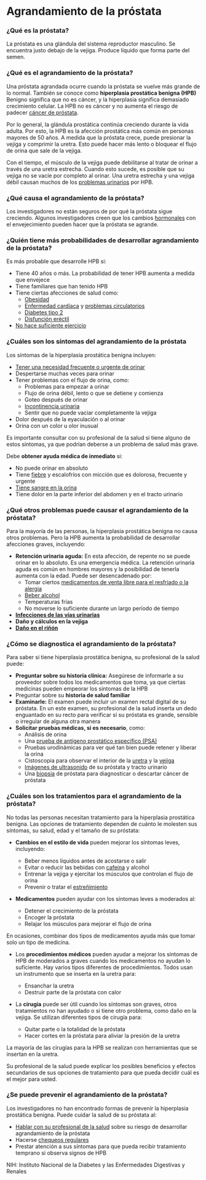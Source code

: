 Agrandamiento de la próstata
============================


### ¿Qué es la próstata?


La próstata es una glándula del sistema reproductor masculino. Se encuentra justo debajo de la vejiga. Produce líquido que forma parte del semen.


### ¿Qué es el agrandamiento de la próstata?


Una próstata agrandada ocurre cuando la próstata se vuelve más grande de lo normal. También se conoce como **hiperplasia prostática benigna (HPB)** Benigno significa que no es cáncer, y la hiperplasia significa demasiado crecimiento celular. La HPB no es cáncer y no aumenta el riesgo de padecer [cáncer de próstata](https://medlineplus.gov/spanish/prostatecancer.html).


Por lo general, la glándula prostática continúa creciendo durante la vida adulta. Por esto, la HPB es la afección prostática más común en personas mayores de 50 años. A medida que la próstata crece, puede presionar la vejiga y comprimir la uretra. Esto puede hacer más lento o bloquear el flujo de orina que sale de la vejiga.


Con el tiempo, el músculo de la vejiga puede debilitarse al tratar de orinar a través de una uretra estrecha. Cuando esto sucede, es posible que su vejiga no se vacíe por completo al orinar. Una uretra estrecha y una vejiga débil causan muchos de los [problemas urinarios](https://medlineplus.gov/spanish/urineandurination.html) por HPB.


### ¿Qué causa el agrandamiento de la próstata?


Los investigadores no están seguros de por qué la próstata sigue creciendo. Algunos investigadores creen que los cambios [hormonales](https://medlineplus.gov/spanish/hormones.html) con el envejecimiento pueden hacer que la próstata se agrande.


### ¿Quién tiene más probabilidades de desarrollar agrandamiento de la próstata?


Es más probable que desarrolle HPB si:


* Tiene 40 años o más. La probabilidad de tener HPB aumenta a medida que envejece
* Tiene familiares que han tenido HPB
* Tiene ciertas afecciones de salud como:
	+ [Obesidad](https://medlineplus.gov/spanish/obesity.html)
	+ [Enfermedad cardíaca](https://medlineplus.gov/spanish/heartdiseases.html) y [problemas circulatorios](https://medlineplus.gov/spanish/vasculardiseases.html)
	+ [Diabetes tipo 2](https://medlineplus.gov/spanish/diabetestype2.html)
	+ [Disfunción eréctil](https://medlineplus.gov/spanish/erectiledysfunction.html)
* [No hace suficiente ejercicio](https://medlineplus.gov/spanish/healthrisksofaninactivelifestyle.html)


### ¿Cuáles son los síntomas del agrandamiento de la próstata


Los síntomas de la hiperplasia prostática benigna incluyen:


* [Tener una necesidad frecuente o urgente de orinar](https://medlineplus.gov/spanish/overactivebladder.html)
* Despertarse muchas veces para orinar
* Tener problemas con el flujo de orina, como:
	+ Problemas para empezar a orinar
	+ Flujo de orina débil, lento o que se detiene y comienza
	+ Goteo después de orinar
	+ [Incontinencia urinaria](https://medlineplus.gov/spanish/urinaryincontinence.html)
	+ Sentir que no puede vaciar completamente la vejiga
* Dolor después de la eyaculación o al orinar
* Orina con un color u olor inusual


Es importante consultar con su profesional de la salud si tiene alguno de estos síntomas, ya que podrían deberse a un problema de salud más grave.


Debe **obtener ayuda médica de inmediato** si:


* No puede orinar en absoluto
* Tiene [fiebre](https://medlineplus.gov/spanish/fever.html) y escalofríos con micción que es dolorosa, frecuente y urgente
* [Tiene sangre en la orina](https://medlineplus.gov/spanish/pruebas-de-laboratorio/prueba-de-sangre-en-la-orina/)
* Tiene dolor en la parte inferior del abdomen y en el tracto urinario


### ¿Qué otros problemas puede causar el agrandamiento de la próstata?


Para la mayoría de las personas, la hiperplasia prostática benigna no causa otros problemas. Pero la HPB aumenta la probabilidad de desarrollar afecciones graves, incluyendo:


* **Retención urinaria aguda:** En esta afección, de repente no se puede orinar en lo absoluto. Es una emergencia médica. La retención urinaria aguda es común en hombres mayores y la posibilidad de tenerla aumenta con la edad. Puede ser desencadenado por:
	+ Tomar ciertos [medicamentos de venta libre para el resfriado o la alergia](https://medlineplus.gov/spanish/coldandcoughmedicines.html)
	+ [Beber alcohol](https://medlineplus.gov/spanish/alcohol.html)
	+ Temperaturas frías
	+ No moverse lo suficiente durante un largo período de tiempo
* **[Infecciones de las vías urinarias](https://medlineplus.gov/spanish/urinarytractinfections.html)**
* **Daño y cálculos en la vejiga**
* **[Daño en el riñón](https://medlineplus.gov/spanish/kidneydiseases.html)**


### ¿Cómo se diagnostica el agrandamiento de la próstata?


Para saber si tiene hiperplasia prostática benigna, su profesional de la salud puede:


* **Preguntar sobre su historia clínica:** Asegúrese de informarle a su proveedor sobre todos los medicamentos que toma, ya que ciertas medicinas pueden empeorar los síntomas de la HPB
* Preguntar sobre su **historia de salud familiar**
* **Examinarle:** El examen puede incluir un examen rectal digital de su próstata. En un este examen, su profesional de la salud inserta un dedo enguantado en su recto para verificar si su próstata es grande, sensible o irregular de alguna otra manera
* **Solicitar pruebas médicas, si es necesario**, como:
	+ Análisis de orina
	+ Una [prueba de antígeno prostático específico (PSA)](https://medlineplus.gov/spanish/pruebas-de-laboratorio/prueba-de-psa-antigeno-prostatico-especifico/)
	+ Pruebas urodinámicas para ver qué tan bien puede retener y liberar la orina
	+ Cistoscopia para observar el interior de la [uretra](https://medlineplus.gov/spanish/urethraldisorders.html) y la [vejiga](https://medlineplus.gov/spanish/bladderdiseases.html)
	+ [Imágenes de ultrasonido](https://medlineplus.gov/spanish/pruebas-de-laboratorio/ecografia/) de su próstata y tracto urinario
	+ Una [biopsia](https://medlineplus.gov/spanish/biopsy.html) de próstata para diagnosticar o descartar cáncer de próstata


### ¿Cuáles son los tratamientos para el agrandamiento de la próstata?


No todas las personas necesitan tratamiento para la hiperplasia prostática benigna. Las opciones de tratamiento dependen de cuánto le molesten sus síntomas, su salud, edad y el tamaño de su próstata:


* **Cambios en el estilo de vida** pueden mejorar los síntomas leves, incluyendo:


	+ Beber menos líquidos antes de acostarse o salir
	+ Evitar o reducir las bebidas con [cafeína](https://medlineplus.gov/spanish/caffeine.html) y alcohol
	+ Entrenar la vejiga y ejercitar los músculos que controlan el flujo de orina
	+ Prevenir o tratar el [estreñimiento](https://medlineplus.gov/spanish/constipation.html)
* **Medicamentos** pueden ayudar con los síntomas leves a moderados al:


	+ Detener el crecimiento de la próstata
	+ Encoger la próstata
	+ Relajar los músculos para mejorar el flujo de orina  

En ocasiones, combinar dos tipos de medicamentos ayuda más que tomar solo un tipo de medicina.
* Los **procedimientos médicos** pueden ayudar a mejorar los síntomas de HPB de moderados a graves cuando los medicamentos no ayudan lo suficiente. Hay varios tipos diferentes de procedimientos. Todos usan un instrumento que se inserta en la uretra para:


	+ Ensanchar la uretra
	+ Destruir parte de la próstata con calor
* La **cirugía** puede ser útil cuando los síntomas son graves, otros tratamientos no han ayudado o si tiene otro problema, como daño en la vejiga. Se utilizan diferentes tipos de cirugía para:


	+ Quitar parte o la totalidad de la próstata
	+ Hacer cortes en la próstata para aliviar la presión de la uretra  

La mayoría de las cirugías para la HPB se realizan con herramientas que se insertan en la uretra.


Su profesional de la salud puede explicar los posibles beneficios y efectos secundarios de sus opciones de tratamiento para que pueda decidir cuál es el mejor para usted.


### ¿Se puede prevenir el agrandamiento de la próstata?


Los investigadores no han encontrado formas de prevenir la hiperplasia prostática benigna. Puede cuidar la salud de su próstata al:


* [Hablar con su profesional de la salud](https://medlineplus.gov/spanish/talkingwithyourdoctor.html) sobre su riesgo de desarrollar agrandamiento de la próstata
* Hacerse [chequeos regulares](https://medlineplus.gov/spanish/healthcheckup.html)
* Prestar atención a sus síntomas para que pueda recibir tratamiento temprano si observa signos de HPB


NIH: Instituto Nacional de la Diabetes y las Enfermedades Digestivas y Renales

